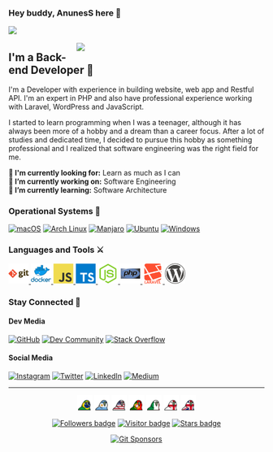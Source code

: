 <h3> Hey buddy, AnunesS here 👋</h3>
<p>
  <a href="https://anuness.dev/" target="_blank"><img src="https://img.shields.io/static/v1?style=for-the-badge&label=Website&message=UP&color=red&url=https%3A%2F%2Fanuness.dev"></img></a>
</p>

<img align='right' src='https://media.giphy.com/media/kudIERso2pFiE/giphy.gif' width='370"'>
<h2>I'm a Back-end Developer 🐻</h2>
<div>
  <p>I'm a Developer with experience in building website, web app and Restful API. I'm an expert in PHP and also have professional experience working with Laravel, WordPress and JavaScript.</p>
  <p>I started to learn programming when I was a teenager, although it has always been more of a hobby and a dream than a career focus. After a lot of studies and dedicated time, I decided to pursue this hobby as something professional and I realized that software engineering was the right field for me.</p>
  <p>
    <strong>🙌 I'm currently looking for:</strong> Learn as much as I can
    <br><strong>🔭 I’m currently working on:</strong> Software Engineering
    <br><strong>🌱 I’m currently learning:</strong> Software Architecture
  </p>
</div>


<h3> Operational Systems 🐧</h3>
<p>
  <a href="https://www.apple.com/macos/big-sur/" target="_blank"><img alt="macOS" src="https://img.shields.io/badge/macOS-Big%20Sur-292e33?style=flat-square&logo=apple&logoColor=ffffff"></a>
  <a href="https://www.archlinux.org/" target="_blank"><img alt="Arch Linux" src="https://img.shields.io/badge/Arch%20Linux-2020.12.01-1793D1?style=flat-square&logo=Arch%20Linux&logoColor=1793D1"></a>
  <a href="https://manjaro.org/" target="_blank"><img alt="Manjaro" src="https://img.shields.io/badge/Manjaro-Nibia-35BF5C?style=flat-square&logo=Manjaro&logoColor=35BF5C"></a>
  <a href="https://ubuntu.com/" target="_blank"><img alt="Ubuntu" src="https://img.shields.io/badge/Ubuntu-Focal%20Fossa-E95420?style=flat-square&logo=Ubuntu&logoColor=E95420"></a>
  <a href="https://www.microsoft.com/windows/" target="_blank"><img alt="Windows" src="https://img.shields.io/badge/Windows-10-00adef?style=flat-square&logo=windows&logoColor=00adef"></a>
</p>

<h3> Languages and Tools ⚔️</h3>
<p>
    <a href="https://git-scm.com/" target="_blank" rel="noreferrer">
        <img src="https://raw.githubusercontent.com/github/explore/80688e429a7d4ef2fca1e82350fe8e3517d3494d/topics/git/git.png" alt="laravel" width="40" height="40"/>
    </a>
    <a href="https://www.docker.com/" target="_blank" rel="noreferrer">
        <img src="https://raw.githubusercontent.com/github/explore/80688e429a7d4ef2fca1e82350fe8e3517d3494d/topics/docker/docker.png" alt="laravel" width="40" height="40"/>
    </a>
    <a href="https://developer.mozilla.org/en-US/docs/Web/JavaScript" target="_blank" rel="noreferrer">
        <img src="https://raw.githubusercontent.com/devicons/devicon/master/icons/javascript/javascript-original.svg" alt="javascript" width="40" height="40"/>
    </a>
    <a href="https://www.typescriptlang.org/" target="_blank" rel="noreferrer">
        <img src="https://raw.githubusercontent.com/devicons/devicon/master/icons/typescript/typescript-original.svg" alt="typescript" width="40" height="40"/>
    </a>
    <a href="https://nodejs.org/en/" target="_blank" rel="noreferrer">
        <img src="https://raw.githubusercontent.com/devicons/devicon/master/icons/nodejs/nodejs-plain.svg" alt="nodejs" width="40" height="40"/>
    </a>
    <a href="https://www.php.net" target="_blank" rel="noreferrer">
        <img src="https://raw.githubusercontent.com/devicons/devicon/master/icons/php/php-original.svg" alt="php" width="40" height="40"/>
    </a>
    <a href="https://laravel.com/" target="_blank" rel="noreferrer">
        <img src="https://raw.githubusercontent.com/devicons/devicon/master/icons/laravel/laravel-plain-wordmark.svg" alt="laravel" width="40" height="40"/>
    </a>
    <a href="https://wordpress.org" target="_blank" rel="noreferrer">
        <img src="https://raw.githubusercontent.com/github/explore/80688e429a7d4ef2fca1e82350fe8e3517d3494d/topics/wordpress/wordpress.png" alt="laravel" width="40" height="40"/>
    </a>
</p>

<h3> Stay Connected 💃</h3>
<h4> Dev Media </h4>
<p>
  <a href="https://github.com/ItsAnunesS" target="_blank"><img alt="GitHub" src="https://img.shields.io/badge/GitHub-%2312100E.svg?&style=for-the-badge&logo=Github&logoColor=white" /></a> 
   <a href="https://dev.to/itsanuness" target="_blank"><img alt="Dev Community" src="https://img.shields.io/badge/DEV.TO-%230A0A0A.svg?&style=for-the-badge&logo=dev.to&logoColor=white" /></a> 
   <a href="https://stackoverflow.com/cv/itsanuness" target="_blank"><img alt="Stack Overflow" src="https://img.shields.io/badge/stack%20overflow-FE7A16?logo=stack-overflow&logoColor=white&style=for-the-badge" /></a> 
</p>

<h4> Social Media </h4>
<p>
  <a href="https://www.instagram.com/itsanuness/" target="_blank"><img alt="Instagram" src="https://img.shields.io/badge/ItsAnunesS-%23E4405F.svg?&style=for-the-badge&logo=instagram&logoColor=white" /></a>
  <a href="https://twitter.com/ItsAnunesS" target="_blank"><img alt="Twitter" src="https://img.shields.io/badge/ItsAnunesS-%231DA1F2.svg?&style=for-the-badge&logo=twitter&logoColor=white" /></a>
  <a href="https://www.linkedin.com/in/ItsAnunesS" target="_blank"><img alt="LinkedIn" src="https://img.shields.io/badge/ItsAnunesS-%230077B5.svg?&style=for-the-badge&logo=linkedin&logoColor=white" /></a>
  <a href="https://medium.com/@itsanuness" target="_blank"><img alt="Medium" src="https://img.shields.io/badge/@ItsAnunesS-%2312100E.svg?&style=for-the-badge&logo=medium&logoColor=white" /></a>
</p>

---

<p  align="center">
  <img src="https://raw.githubusercontent.com/ItsAnunesS/ItsAnunesS/master/src/img/parrots/flags/brazilparrot.gif" width="30" height="30"/>
  <img src="https://raw.githubusercontent.com/ItsAnunesS/ItsAnunesS/master/src/img/parrots/flags/argentinaparrot.gif" width="30" height="30"/>
  <img src="https://raw.githubusercontent.com/ItsAnunesS/ItsAnunesS/master/src/img/parrots/flags/unitedstatesofamericaparrot.gif" width="30" height="30"/>
  <img src="https://raw.githubusercontent.com/ItsAnunesS/ItsAnunesS/master/src/img/parrots/flags/portugalparrot.gif" width="30" height="30"/>
  <img src="https://raw.githubusercontent.com/ItsAnunesS/ItsAnunesS/master/src/img/parrots/flags/italyparrot.gif" width="30" height="30"/>
  <img src="https://raw.githubusercontent.com/ItsAnunesS/ItsAnunesS/master/src/img/parrots/flags/england.gif" width="30" height="30"/>
  <img src="https://raw.githubusercontent.com/ItsAnunesS/ItsAnunesS/master/src/img/parrots/flags/unitedkingdomparrot.gif" width="30" height="30"/>
</p>

<p align="center">
  <a href="https://github.com/ItsAnunesS/" target="_blank"><img src="https://img.shields.io/github/followers/itsanuness?color=red" alt="Followers badge"/></a>
  <a href="https://github.com/ItsAnunesS/" target="_blank"><img src="https://komarev.com/ghpvc/?username=itsanuness&color=d6614a&style=flat&label=visitors" alt="Visitor badge"/></a>
  <a href="https://github.com/ItsAnunesS/" target="_blank"><img src="https://img.shields.io/github/stars/itsanuness?color=red" alt="Stars badge"  /></a>
</p>
<p align="center">
  <a href="https://github.com/sponsors/ItsAnunesS/"><img src="https://img.shields.io/badge/Sponsors--_.svg?style=social&logo=github&logoColor=24292e" alt="Git Sponsors"></a>
</p>
